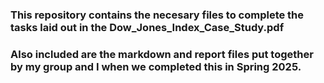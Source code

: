 ### This repository contains the necesary files to complete the tasks laid out in the Dow_Jones_Index_Case_Study.pdf

### Also included are the markdown and report files put together by my group and I when we completed this in Spring 2025.
